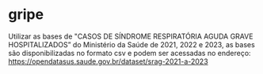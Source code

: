 # gripe
Utilizar as bases de "CASOS DE SÍNDROME RESPIRATÓRIA AGUDA GRAVE HOSPITALIZADOS” do Ministério da Saúde de 2021, 2022 e 2023, as bases são disponibilizadas no formato csv e podem ser acessadas no endereço:  https://opendatasus.saude.gov.br/dataset/srag-2021-a-2023
